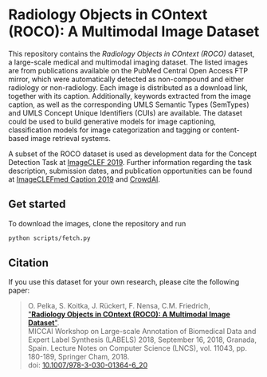 Radiology Objects in COntext (ROCO): A Multimodal Image Dataset
===============================================================

This repository contains the *Radiology Objects in COntext (ROCO)* dataset, a large-scale medical and multimodal imaging dataset. The listed images are from publications available on the PubMed Central Open Access FTP mirror, which were automatically detected as non-compound and either radiology or non-radiology. Each image is distributed as a download link, together with its caption. Additionally, keywords extracted from the image caption, as well as the corresponding UMLS Semantic Types (SemTypes) and UMLS Concept Unique Identifiers (CUIs) are available. The dataset could be used to build generative models for image captioning, classification models for image categorization and tagging or content-based image retrieval systems.

A subset of the ROCO dataset is used as development data for the Concept Detection Task at [ImageCLEF 2019](https://www.imageclef.org/2019). Further information regarding the task description, submission dates, and publication opportunities can be found at [ImageCLEFmed Caption 2019](https://www.imageclef.org/2019/medical/caption) and [CrowdAI](https://www.crowdai.org/challenges/imageclef-2019-caption-concept-detection-6812fec9-8c9e-40ad-9fb9-cc1721c94cc1).

Get started
-----------
To download the images, clone the repository and run

```bash
python scripts/fetch.py
```

Citation
--------
If you use this dataset for your own research, please cite the following paper:
> O. Pelka, S. Koitka, J. Rückert, F. Nensa, C.M. Friedrich,  
> ["__Radiology Objects in COntext (ROCO): A Multimodal Image Dataset__"](https://labels.tue-image.nl/wp-content/uploads/2018/09/AM-04.pdf).  
> MICCAI Workshop on Large-scale Annotation of Biomedical Data and Expert Label Synthesis (LABELS) 2018, September 16, 2018, Granada, Spain. Lecture Notes on Computer Science (LNCS), vol. 11043, pp. 180-189, Springer Cham, 2018.  
> doi: [10.1007/978-3-030-01364-6_20](https://doi.org/10.1007/978-3-030-01364-6_20)
